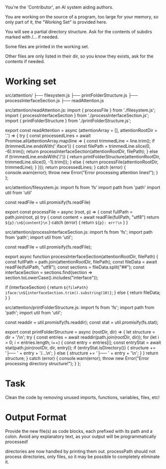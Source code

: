 You're the 'Contributor', an AI system aiding authors.

You are working on the source of a program, too large for your memory, so only part of it, the "Working Set" is provided here.

You will see a partial directory structure. Ask for the contents of subdirs marked with /... if needed.

Some files are printed in the working set.

Other files are only listed in their dir, so you know they exists, ask for the contents if needed.

# Working set

src/attention/
├── filesystem.js
├── printFolderStructure.js
├── processInterfaceSection.js
├── readAttention.js

src/attention/readAttention.js:
import { processFile } from './filesystem.js';
import { processInterfaceSection } from './processInterfaceSection.js';
import { printFolderStructure } from './printFolderStructure.js';

export const readAttention = async (attentionArray = [], attentionRootDir = '.') => {
  try {
    const processedLines = await Promise.all(attentionArray.map(line => {
      const trimmedLine = line.trim();
      if (trimmedLine.endsWith(' iface')) {
        const filePath = trimmedLine.slice(0, -6).trim();
        return processInterfaceSection(attentionRootDir, filePath);
      } else if (trimmedLine.endsWith('/')) {
        return printFolderStructure(attentionRootDir, trimmedLine.slice(0, -1).trim());
      } else {
        return processFile(attentionRootDir, trimmedLine);
      }
    }));
    return processedLines;
  } catch (error) {
    console.warn(error);
    throw new Error("Error processing attention lines!");
  }
};


src/attention/filesystem.js:
import fs from 'fs'
import path from 'path'
import util from 'util'

const readFile = util.promisify(fs.readFile)

export const processFile = async (root, p) => {
  const fullPath = path.join(root, p)
  try {
    const content = await readFile(fullPath, "utf8")
    return `${p}:\n${content}\n`
  } catch (error) {
    return `${p}: err!\n`
  }
}


src/attention/processInterfaceSection.js:
import fs from 'fs';
import path from 'path';
import util from 'util';

const readFile = util.promisify(fs.readFile);

export async function processInterfaceSection(attentionRootDir, filePath) {
  const fullPath = path.join(attentionRootDir, filePath);
  const fileData = await readFile(fullPath, "utf8");
  const sections = fileData.split("##");
  const interfaceSection = sections.find(section => section.toLowerCase().includes("interface"));

  if (interfaceSection) {
    return `${filePath} iface:\n${interfaceSection.trim().substring(10)}`;
  } else {
    return fileData;
  }
}


src/attention/printFolderStructure.js:
import fs from 'fs';
import path from 'path';
import util from 'util';

const readdir = util.promisify(fs.readdir);
const stat = util.promisify(fs.stat);

export const printFolderStructure = async (rootDir, dir) => {
  let structure = dir + '/\n';
  try {
    const entries = await readdir(path.join(rootDir, dir));
    for (let i = 0; i < entries.length; i++) {
      const entry = entries[i];
      const entryStat = await stat(path.join(rootDir, dir, entry));
      if (entryStat.isDirectory()) {
        structure += '├── ' + entry + '/...\n';
      } else {
        structure += '├── ' + entry + '\n';
      }
    }
    return structure;
  } catch (error) {
    console.warn(error);
    throw new Error("Error processing directory structure!");
  }
};



# Task

Clean the code by removing unused imports, functions, variables, files, etc!


# Output Format

Provide the new file(s) as code blocks, each prefixed with its path and a colon.
Avoid any explanatory text, as your output will be programmatically processed!

directories are now handled by printing them out. processPath should not process directories, only files, so it may be possible to completely eliminate it.